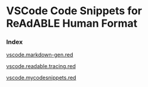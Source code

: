 
# VSCode Code Snippets for ReAdABLE Human Format


### Index

[vscode.markdown-gen.red](./vscode.markdown-gen)

[vscode.readable.tracing.red](./vscode.readable.tracing)

[vscode.mycodesnippets.red](./vscode.mycodesnippets)

